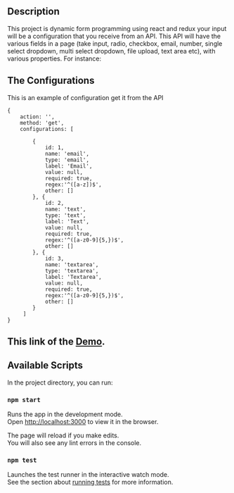 ## Description

This project is dynamic form programming using react and redux your input will be a configuration that you receive from an API. This API will have the various fields in a page (take input, radio, checkbox, email, number, single select dropdown, multi select dropdown, file upload, text area etc), with various properties. For instance:
 
 ## The Configurations
 This is an example of configuration get it from the API

 ```
 {
     action: '',
     method: 'get',
     configurations: [
 
         {
             id: 1,
             name: 'email',
             type: 'email',
             label: 'Email',
             value: null,
             required: true,
             regex:'^([a-z])$',
             other: []
         }, {
             id: 2,
             name: 'text',
             type: 'text',
             label: 'Text',
             value: null,
             required: true,
             regex:'^([a-z0-9]{5,})$',
             other: []
         }, {
             id: 3,
             name: 'textarea',
             type: 'textarea',
             label: 'Textarea',
             value: null,
             required: true,
             regex:'^([a-z0-9]{5,})$',
             other: []
         }
      ]
 }
 ```
 ## This link of the [Demo](http://deeptask.herokuapp.com/).


## Available Scripts

In the project directory, you can run:

### `npm start`

Runs the app in the development mode.<br>
Open [http://localhost:3000](http://localhost:3000) to view it in the browser.

The page will reload if you make edits.<br>
You will also see any lint errors in the console.

### `npm test`

Launches the test runner in the interactive watch mode.<br>
See the section about [running tests](#running-tests) for more information.
